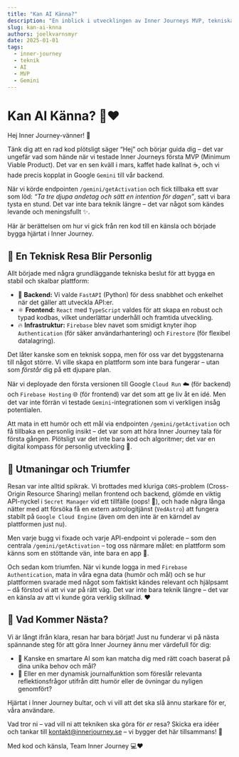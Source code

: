 ```yaml
---
title: "Kan AI Känna?"
description: "En inblick i utvecklingen av Inner Journeys MVP, tekniska val som FastAPI och React, och ögonblicket då AI-integrationen med Gemini kändes levande."
slug: kan-ai-knna
authors: joelkvarnsmyr
date: 2025-01-01
tags:
  - inner-journey
  - teknik
  - AI
  - MVP
  - Gemini
---
```


# Kan AI Känna? 🤖❤️

Hej Inner Journey-vänner! 👋

Tänk dig att en rad kod plötsligt säger “Hej” och börjar guida dig – det var ungefär vad som hände när vi testade Inner Journeys första MVP (Minimum Viable Product). Det var en sen kväll i mars, kaffet hade kallnat ☕, och vi hade precis kopplat in Google `Gemini` till vår backend.

När vi körde endpointen `/gemini/getActivation` och fick tillbaka ett svar som löd: *“Ta tre djupa andetag och sätt en intention för dagen”*, satt vi bara tysta en stund. Det var inte bara teknik längre – det var något som kändes levande och meningsfullt ✨.

Här är berättelsen om hur vi gick från ren kod till en känsla och började bygga hjärtat i Inner Journey.

## 🚀 En Teknisk Resa Blir Personlig

Allt började med några grundläggande tekniska beslut för att bygga en stabil och skalbar plattform:

-   🐍 **Backend:** Vi valde `FastAPI` (Python) för dess snabbhet och enkelhet när det gäller att utveckla API:er.
-   ⚛️ **Frontend:** `React` med `TypeScript` valdes för att skapa en robust och typad kodbas, vilket underlättar underhåll och framtida utveckling.
-   🔥 **Infrastruktur:** `Firebase` blev navet som smidigt knyter ihop `Authentication` (för säker användarhantering) och `Firestore` (för flexibel datalagring).

Det låter kanske som en teknisk soppa, men för oss var det byggstenarna till något större. Vi ville skapa en plattform som inte bara fungerar – utan som *förstår* dig på ett djupare plan.

När vi deployade den första versionen till Google `Cloud Run` ☁️ (för backend) och `Firebase Hosting` 🌐 (för frontend) var det som att ge liv åt en idé. Men det var inte förrän vi testade `Gemini`-integrationen som vi verkligen insåg potentialen.

Att mata in ett humör och ett mål via endpointen `/gemini/getActivation` och få tillbaka en personlig insikt – det var som att höra Inner Journey tala för första gången. Plötsligt var det inte bara kod och algoritmer; det var en digital kompass för personlig utveckling 🧭.

## 💪 Utmaningar och Triumfer

Resan var inte alltid spikrak. Vi brottades med kluriga `CORS`-problem (Cross-Origin Resource Sharing) mellan frontend och backend, glömde en viktig API-nyckel i `Secret Manager` vid ett tillfälle (oops! 🔑), och hade några långa nätter med att försöka få en extern astrologitjänst (`VedAstro`) att fungera stabilt på `Google Cloud Engine` (även om den inte är en kärndel av plattformen just nu).

Men varje bugg vi fixade och varje API-endpoint vi polerade – som den centrala `/gemini/getActivation` – tog oss närmare målet: en plattform som känns som en stöttande vän, inte bara en app 🎯.

Och sedan kom triumfen. När vi kunde logga in med `Firebase Authentication`, mata in våra egna data (humör och mål) och se hur plattformen svarade med något som faktiskt kändes relevant och hjälpsamt – då förstod vi att vi var på rätt väg. Det var inte bara teknik längre – det var en känsla av att vi kunde göra verklig skillnad. ❤️

## 🤔 Vad Kommer Nästa?

Vi är långt ifrån klara, resan har bara börjat! Just nu funderar vi på nästa spännande steg för att göra Inner Journey ännu mer värdefull för dig:

-   🤖 Kanske en smartare AI som kan matcha dig med rätt coach baserat på dina unika behov och mål?
-   📝 Eller en mer dynamisk journalfunktion som föreslår relevanta reflektionsfrågor utifrån ditt humör eller de övningar du nyligen genomfört?

Hjärtat i Inner Journey bultar, och vi vill att det ska slå ännu starkare för er, våra användare.

Vad tror ni – vad vill ni att tekniken ska göra för *er* resa? Skicka era idéer och tankar till [kontakt@innerjourney.se](mailto:kontakt@innerjourney.se) – vi bygger det här tillsammans! 🤝

Med kod och känsla,
Team Inner Journey 💻❤️